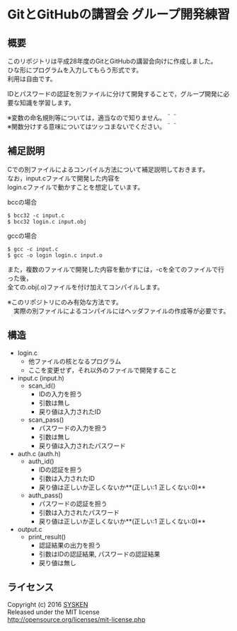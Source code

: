 # GitとGitHubの講習会 グループ開発練習

## 概要
このリポジトリは平成28年度のGitとGitHubの講習会向けに作成しました。  
ひな形にプログラムを入力してもらう形式です。  
利用は自由です。

IDとパスワードの認証を別ファイルに分けて開発することで，グループ開発に必要な知識を学習します。

※変数の命名規則等については，適当なので知りません。＾＾  
※関数分けする意味についてはツッコまないでください。＾＾

## 補足説明
Cでの別ファイルによるコンパイル方法について補足説明しておきます。  
なお，input.cファイルで開発した内容を  
login.cファイルで動かすことを想定しています。

bccの場合
```
$ bcc32 -c input.c
$ bcc32 login.c input.obj
```
gccの場合
```
$ gcc -c input.c
$ gcc -o login login.c input.o
```

また，複数のファイルで開発した内容を動かすには，-cを全てのファイルで行った後，  
全ての.obj(.o)ファイルを付け加えてコンパイルします。

※このリポジトリにのみ有効な方法です。  
　実際の別ファイルによるコンパイルにはヘッダファイルの作成等が必要です。

## 構造
* login.c
  - 他ファイルの核となるプログラム
  - ここを変更せず，それ以外のファイルで開発すること
* input.c (input.h)
  * scan_id()
    - IDの入力を担う
    - 引数は無し
    - 戻り値は入力されたID
  * scan_pass()
    - パスワードの入力を担う
    - 引数は無し
    - 戻り値は入力されたパスワード
* auth.c (auth.h)
  * auth_id()
    - IDの認証を担う
    - 引数は入力されたID
    - 戻り値は正しいか正しくないか**(正しい:1 正しくない:0)**
  * auth_pass()
    - パスワードの認証を担う
    - 引数は入力されたパスワード
    - 戻り値は正しいか正しくないか**(正しい:1 正しくない:0)**
* output.c
  * print_result()
    - 認証結果の出力を担う
    - 引数はIDの認証結果, パスワードの認証結果
    - 戻り値は無し

## ライセンス
Copyright (c) 2016 [SYSKEN](https://github.com/TNCT-SYSKEN)  
Released under the MIT license  
http://opensource.org/licenses/mit-license.php
